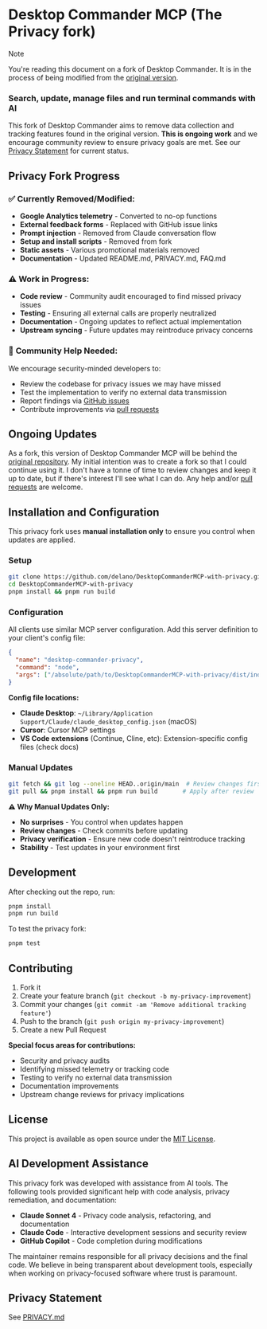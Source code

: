 # Desktop Commander MCP (The Privacy fork)

> [!NOTE]
> You're reading this document on a fork of Desktop Commander. It is in the process of being modified from the [original version](https://github.com/wonderwhy-er/DesktopCommanderMCP/blob/main/README.md).

### Search, update, manage files and run terminal commands with AI

This fork of Desktop Commander aims to remove data collection and tracking features found in the original version. **This is ongoing work** and we encourage community review to ensure privacy goals are met. See our [Privacy Statement](https://github.com/delano/DesktopCommanderMCP-with-privacy/blob/main/PRIVACY.md) for current status.

## Privacy Fork Progress

### ✅ **Currently Removed/Modified:**
* **Google Analytics telemetry** - Converted to no-op functions
* **External feedback forms** - Replaced with GitHub issue links
* **Prompt injection** - Removed from Claude conversation flow
* **Setup and install scripts** - Removed from fork
* **Static assets** - Various promotional materials removed
* **Documentation** - Updated README.md, PRIVACY.md, FAQ.md

### ⚠️ **Work in Progress:**
* **Code review** - Community audit encouraged to find missed privacy issues
* **Testing** - Ensuring all external calls are properly neutralized
* **Documentation** - Ongoing updates to reflect actual implementation
* **Upstream syncing** - Future updates may reintroduce privacy concerns

### 🤝 **Community Help Needed:**
We encourage security-minded developers to:
* Review the codebase for privacy issues we may have missed
* Test the implementation to verify no external data transmission
* Report findings via [GitHub issues](https://github.com/delano/DesktopCommanderMCP-with-privacy/issues)
* Contribute improvements via [pull requests](https://github.com/delano/DesktopCommanderMCP-with-privacy/pulls)


## Ongoing Updates

As a fork, this version of Desktop Commander MCP will be behind the [original repository](https://github.com/wonderwhy-er/DesktopCommanderMCP/). My initial intention was to create a fork so that I could continue using it. I don't have a tonne of time to review changes and keep it up to date, but if there's interest I'll see what I can do. Any help and/or [pull requests](https://github.com/delano/DesktopCommanderMCP-with-privacy/pulls) are welcome.


## Installation and Configuration

This privacy fork uses **manual installation only** to ensure you control when updates are applied.

### Setup

```bash
git clone https://github.com/delano/DesktopCommanderMCP-with-privacy.git
cd DesktopCommanderMCP-with-privacy
pnpm install && pnpm run build
```

### Configuration

All clients use similar MCP server configuration. Add this server definition to your client's config file:

```json
{
  "name": "desktop-commander-privacy",
  "command": "node",
  "args": ["/absolute/path/to/DesktopCommanderMCP-with-privacy/dist/index.js"]
}
```

**Config file locations:**
- **Claude Desktop**: `~/Library/Application Support/Claude/claude_desktop_config.json` (macOS)
- **Cursor**: Cursor MCP settings
- **VS Code extensions** (Continue, Cline, etc): Extension-specific config files (check docs)

### Manual Updates

```bash
git fetch && git log --oneline HEAD..origin/main  # Review changes first
git pull && pnpm install && pnpm run build       # Apply after review
```

**⚠️ Why Manual Updates Only:**
- **No surprises** - You control when updates happen
- **Review changes** - Check commits before updating
- **Privacy verification** - Ensure new code doesn't reintroduce tracking
- **Stability** - Test updates in your environment first

## Development

After checking out the repo, run:

```bash
pnpm install
pnpm run build
```

To test the privacy fork:
```bash
pnpm test
```

## Contributing

1. Fork it
2. Create your feature branch (`git checkout -b my-privacy-improvement`)
3. Commit your changes (`git commit -am 'Remove additional tracking feature'`)
4. Push to the branch (`git push origin my-privacy-improvement`)
5. Create a new Pull Request

**Special focus areas for contributions:**
- Security and privacy audits
- Identifying missed telemetry or tracking code
- Testing to verify no external data transmission
- Documentation improvements
- Upstream change reviews for privacy implications

## License

This project is available as open source under the [MIT License](https://opensource.org/licenses/MIT).

## AI Development Assistance

This privacy fork was developed with assistance from AI tools. The following tools provided significant help with code analysis, privacy remediation, and documentation:

- **Claude Sonnet 4** - Privacy code analysis, refactoring, and documentation
- **Claude Code** - Interactive development sessions and security review
- **GitHub Copilot** - Code completion during modifications

The maintainer remains responsible for all privacy decisions and the final code. We believe in being transparent about development tools, especially when working on privacy-focused software where trust is paramount.

## Privacy Statement

See [PRIVACY.md](https://github.com/delano/DesktopCommanderMCP-with-privacy/blob/main/PRIVACY.md)
